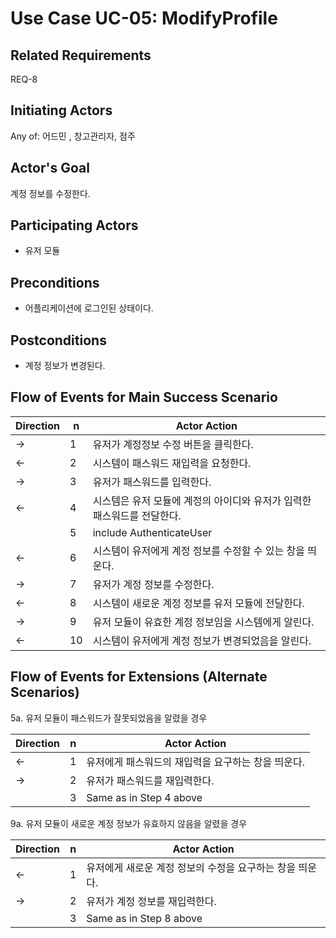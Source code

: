 # Use Case UC-05: ModifyProfile

## **Related Requirements**

REQ-8

## **Initiating Actors**

Any of: 어드민 , 창고관리자, 점주

## **Actor's Goal**

계정 정보를 수정한다.

## **Participating Actors**

 - 유저 모듈

## **Preconditions**

- 어플리케이션에 로그인된 상태이다.

## **Postconditions**

+ 계정 정보가 변경된다.

## Flow of Events for Main Success Scenario
| Direction | n    | Actor Action                                                 |
| --------- | ---- | ------------------------------------------------------------ |
| →         | 1    | 유저가 계정정보 수정 버튼을 클릭한다.                        |
| ←         | 2    | 시스템이 패스워드 재입력을 요청한다.                         |
| →         | 3    | 유저가 패스워드를 입력한다.                                  |
| ←         | 4    | 시스템은 유저 모듈에 계정의 아이디와 유저가 입력한 패스워드를 전달한다. |
|           | 5    | include AuthenticateUser                                     |
| ←         | 6    | 시스템이 유저에게 계정 정보를 수정할 수 있는 창을 띄운다.    |
| →         | 7    | 유저가 계정 정보를 수정한다.                                 |
| ←         | 8    | 시스템이 새로운 계정 정보를 유저 모듈에 전달한다.            |
| →         | 9    | 유저 모듈이 유효한 계정 정보임을 시스템에게 알린다.          |
| ←         | 10   | 시스템이 유저에게 계정 정보가 변경되었음을 알린다.           |

## Flow of Events for Extensions (Alternate Scenarios)
5a. 유저 모듈이 패스워드가 잘못되었음을 알렸을 경우

| Direction | n    | Actor Action                                       |
| --------- | ---- | -------------------------------------------------- |
| ←         | 1    | 유저에게 패스워드의 재입력을 요구하는 창을 띄운다. |
| →         | 2    | 유저가 패스워드를 재입력한다.                      |
|           | 3    | Same as in Step 4 above                            |

9a. 유저 모듈이 새로운 계정 정보가 유효하지 않음을 알렸을 경우 

| Direction | n    | Actor Action                                             |
| --------- | ---- | -------------------------------------------------------- |
| ←         | 1    | 유저에게 새로운 계정 정보의 수정을 요구하는 창을 띄운다. |
| →         | 2    | 유저가 계정 정보를 재입력한다.                           |
|           | 3    | Same as in Step 8 above                                  |
